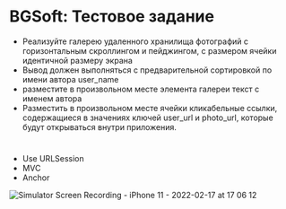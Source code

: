 # BGSoft: Тестовое задание 
- Реализуйте галерею удаленного хранилища фотографий с горизонтальным
скроллингом и пейджингом, с размером ячейки идентичной размеру экрана
- Вывод должен выполняться с предварительной сортировкой по имени автора
user_name
- разместите в произвольном месте элемента галереи текст с именем автора
- Разместить в произвольном месте ячейки кликабельные ссылки, содержащиеся в
значениях ключей user_url и photo_url, которые будут открываться внутри приложения.
#
- Use URLSession
- MVC
- Anchor


![Simulator Screen Recording - iPhone 11 - 2022-02-17 at 17 06 12](https://user-images.githubusercontent.com/34867924/154499434-0b25823b-6f34-4362-8452-053aada565b8.gif)
